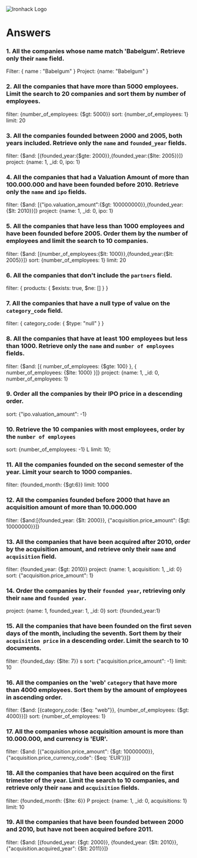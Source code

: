 ![Ironhack Logo](https://i.imgur.com/1QgrNNw.png)

# Answers

### 1. All the companies whose name match 'Babelgum'. Retrieve only their `name` field.

Filter: { name : "Babelgum" }
Project: {name: "Babelgum" }

### 2. All the companies that have more than 5000 employees. Limit the search to 20 companies and sort them by **number of employees**.

filter: {number_of_employees: {\$gt: 5000}}
sort: {number_of_employees: 1}
limit: 20

### 3. All the companies founded between 2000 and 2005, both years included. Retrieve only the `name` and `founded_year` fields.

filter: {$and: [{founded_year:{$gte: 2000}},{founded_year:{\$lte: 2005}}]}
project: {name: 1, \_id: 0, ipo: 1}

### 4. All the companies that had a Valuation Amount of more than 100.000.000 and have been founded before 2010. Retrieve only the `name` and `ipo` fields.

filter: {$and: [{"ipo.valuation_amount":{$gt: 100000000}},{founded_year:{\$lt: 2010}}]}
project: {name: 1, \_id: 0, ipo: 1}

### 5. All the companies that have less than 1000 employees and have been founded before 2005. Order them by the number of employees and limit the search to 10 companies.

filter: {$and: [{number_of_employees:{$lt: 1000}},{founded_year:{\$lt: 2005}}]}
sort: {number_of_employees: 1}
limit: 20

### 6. All the companies that don't include the `partners` field.

filter: { products: { $exists: true, $ne: [] } }

### 7. All the companies that have a null type of value on the `category_code` field.

filter: { category_code: { \$type: "null" } }

### 8. All the companies that have at least 100 employees but less than 1000. Retrieve only the `name` and `number of employees` fields.

filter: {$and: [{ number_of_employees: {$gte: 100} }, { number_of_employees: {\$lte: 1000} }]}
project: {name: 1, \_id: 0, number_of_employees: 1}

### 9. Order all the companies by their IPO price in a descending order.

sort: {"ipo.valuation_amount": -1}

### 10. Retrieve the 10 companies with most employees, order by the `number of employees`

sort: {number_of_employees: -1} L
limit: 10;

### 11. All the companies founded on the second semester of the year. Limit your search to 1000 companies.

filter: {founded_month: {\$gt:6}}
limit: 1000

### 12. All the companies founded before 2000 that have an acquisition amount of more than 10.000.000

filter: {$and:[{founded_year: {$lt: 2000}}, {"acquisition.price_amount": {\$gt: 10000000}}]}

### 13. All the companies that have been acquired after 2010, order by the acquisition amount, and retrieve only their `name` and `acquisition` field.

filter: {founded_year: {\$gt: 2010}}
project: {name: 1, acquisition: 1, \_id: 0}
sort: {"acquisition.price_amount": 1}

### 14. Order the companies by their `founded year`, retrieving only their `name` and `founded year`.

project: {name: 1, founded_year: 1, \_id: 0}
sort: {founded_year:1}

### 15. All the companies that have been founded on the first seven days of the month, including the seventh. Sort them by their `acquisition price` in a descending order. Limit the search to 10 documents.

filter: {founded_day: {\$lte: 7}} s
sort: {"acquisition.price_amount": -1}
limit: 10

### 16. All the companies on the 'web' `category` that have more than 4000 employees. Sort them by the amount of employees in ascending order.

filter: {$and: [{category_code: {$eq: "web"}}, {number_of_employees: {\$gt: 4000}}]}
sort: {number_of_employees: 1}

### 17. All the companies whose acquisition amount is more than 10.000.000, and currency is 'EUR'.

filter: {$and: [{"acquisition.price_amount": {$gt: 10000000}}, {"acquisition.price_currency_code": {\$eq: 'EUR'}}]}

### 18. All the companies that have been acquired on the first trimester of the year. Limit the search to 10 companies, and retrieve only their `name` and `acquisition` fields.

filter: {founded_month: {\$lte: 6}} P
project: {name: 1, \_id: 0, acquisitions: 1}
limit: 10

### 19. All the companies that have been founded between 2000 and 2010, but have not been acquired before 2011.

filter: {$and: [{founded_year: {$gt: 2000}}, {founded_year: {$lt: 2010}},{"acquisition.acquired_year": {$lt: 2011}}]}
